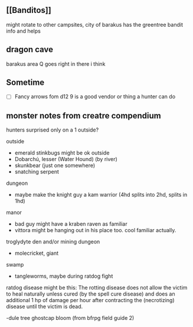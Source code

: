 ## [[Banditos]]
might rotate to other campsites, city of barakus has the greentree bandit info and helps

## dragon cave
barakus area Q goes right in there i think
## Sometime
- [ ] Fancy arrows fom d12 9 is a good vendor or thing a hunter can do

## monster notes from creatre compendium

hunters surprised only on a 1 outside?

outside
- emerald stinkbugs might be ok outside
- Dobarchú, lesser (Water Hound) (by river)
- skunkbear (just one somewhere)
- snatching serpent

dungeon
  - maybe make the knight guy a kam warrior (4hd splits into 2hd, splits in 1hd)


manor
  - bad guy might have a kraben raven as familiar
  - vittora might be hanging out in his place too. cool familiar actually.


troglydyte den and/or mining dungeon
  - molecricket, giant


swamp
  - tangleworms, maybe during ratdog fight

ratdog disease might be this:
The rotting disease does not allow the victim to heal naturally unless cured (by the spell cure disease) and does an additional 1 hp of damage per hour after contracting the (necrotizing) disease until the victim is dead.

-dule tree
ghostcap bloom (from bfrpg field guide 2)
